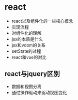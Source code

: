 # react
- react以及组件化的一些核心概念
- 实现流程
- 对组件化的理解
- jsx的本质是什么
- jsx和vdom的关系
- setState的过程
- react和vue的对比

## react与jquery区别
- 数据和视图分离
- 通过操作驱动来驱动视图变化
